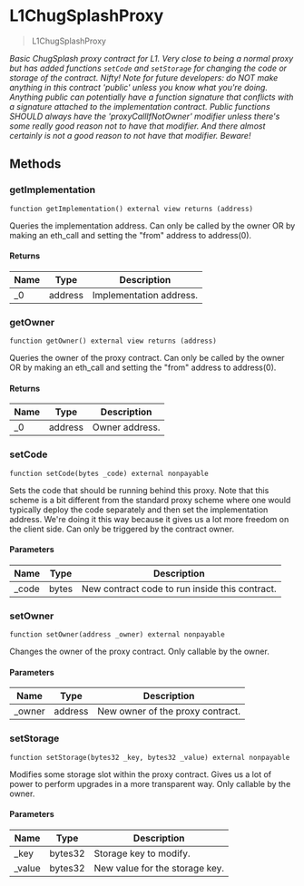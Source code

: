 # L1ChugSplashProxy



> L1ChugSplashProxy



*Basic ChugSplash proxy contract for L1. Very close to being a normal proxy but has added functions `setCode` and `setStorage` for changing the code or storage of the contract. Nifty! Note for future developers: do NOT make anything in this contract &#39;public&#39; unless you know what you&#39;re doing. Anything public can potentially have a function signature that conflicts with a signature attached to the implementation contract. Public functions SHOULD always have the &#39;proxyCallIfNotOwner&#39; modifier unless there&#39;s some *really* good reason not to have that modifier. And there almost certainly is not a good reason to not have that modifier. Beware!*

## Methods

### getImplementation

```solidity
function getImplementation() external view returns (address)
```

Queries the implementation address. Can only be called by the owner OR by making an eth_call and setting the &quot;from&quot; address to address(0).




#### Returns

| Name | Type | Description |
|---|---|---|
| _0 | address | Implementation address.

### getOwner

```solidity
function getOwner() external view returns (address)
```

Queries the owner of the proxy contract. Can only be called by the owner OR by making an eth_call and setting the &quot;from&quot; address to address(0).




#### Returns

| Name | Type | Description |
|---|---|---|
| _0 | address | Owner address.

### setCode

```solidity
function setCode(bytes _code) external nonpayable
```

Sets the code that should be running behind this proxy. Note that this scheme is a bit different from the standard proxy scheme where one would typically deploy the code separately and then set the implementation address. We&#39;re doing it this way because it gives us a lot more freedom on the client side. Can only be triggered by the contract owner.



#### Parameters

| Name | Type | Description |
|---|---|---|
| _code | bytes | New contract code to run inside this contract.

### setOwner

```solidity
function setOwner(address _owner) external nonpayable
```

Changes the owner of the proxy contract. Only callable by the owner.



#### Parameters

| Name | Type | Description |
|---|---|---|
| _owner | address | New owner of the proxy contract.

### setStorage

```solidity
function setStorage(bytes32 _key, bytes32 _value) external nonpayable
```

Modifies some storage slot within the proxy contract. Gives us a lot of power to perform upgrades in a more transparent way. Only callable by the owner.



#### Parameters

| Name | Type | Description |
|---|---|---|
| _key | bytes32 | Storage key to modify.
| _value | bytes32 | New value for the storage key.




